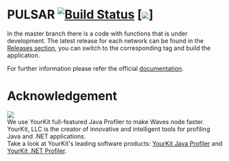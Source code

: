 # PULSAR [![Build Status](https://travis-ci.org/wavesplatform/Waves.svg?branch=master)](https://travis-ci.org/wavesplatform/Waves) [![](https://images.microbadger.com/badges/version/wavesplatform/waves-testnet.svg)]

In the master branch there is a code with functions that is under development. The latest release for each network can be found in the [Releases section](https://github.com/wavesplatform/Waves/releases), you can switch to the corresponding tag and build the application.

For further information please refer the official [documentation](https://docs.wavesplatform.com).

# Acknowledgement

[<img src="https://www.yourkit.com/images/yklogo.png">](http://www.yourkit.com/java/profiler/index.jsp)  
We use YourKit full-featured Java Profiler to make Waves node faster. YourKit, LLC is the creator of innovative and intelligent tools for profiling Java and .NET applications.    
Take a look at YourKit's leading software products:
<a href="http://www.yourkit.com/java/profiler/index.jsp">YourKit Java Profiler</a> and
<a href="http://www.yourkit.com/.net/profiler/index.jsp">YourKit .NET Profiler</a>.
